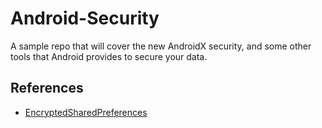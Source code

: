 # Android-Security
A sample repo that will cover the new AndroidX security, and some other tools that Android provides to secure your data.

## References

* [EncryptedSharedPreferences](https://developer.android.com/reference/androidx/security/crypto/EncryptedSharedPreferences)
